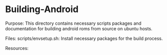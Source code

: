 Building-Android
================

Purpose:
	This directory contains necessary scripts packages and documentation for
		building android roms from source on ubuntu hosts.

Files:
	scripts/envsetup.sh:	Install necessary packages for the build process.

Resources:
